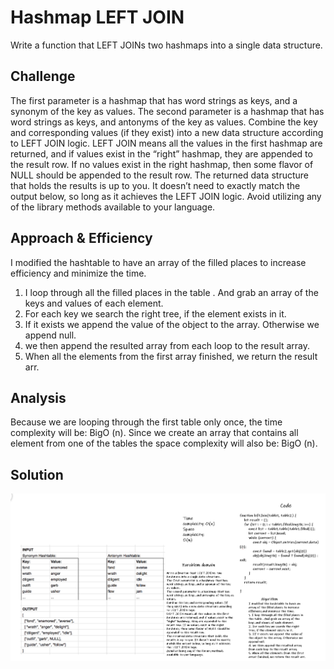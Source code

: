 # Hashmap LEFT JOIN
<!-- Short summary or background information -->
Write a function that LEFT JOINs two hashmaps into a single data structure.

## Challenge
<!-- Description of the challenge -->
The first parameter is a hashmap that has word strings as keys, and a synonym of the key as values.
The second parameter is a hashmap that has word strings as keys, and antonyms of the key as values.
Combine the key and corresponding values (if they exist) into a new data structure according to LEFT JOIN logic.
LEFT JOIN means all the values in the first hashmap are returned, and if values exist in the “right” hashmap, they are appended to the result row. If no values exist in the right hashmap, then some flavor of NULL should be appended to the result row.
The returned data structure that holds the results is up to you. It doesn’t need to exactly match the output below, so long as it achieves the LEFT JOIN logic.
Avoid utilizing any of the library methods available to your language.

## Approach & Efficiency
<!-- What approach did you take? Why? What is the Big O space/time for this approach? -->
I modified the hashtable to have an array of the filled places to increase efficiency and minimize the time.

1. I loop through all the filled places in the table . And grab an array of the keys and values of each element.
2. For each key we search the right tree, if the element exists in it.
3. If it exists we append the value of the object to the array. Otherwise we append null.
4. we then append the resulted array from each loop to the result array.
5. When all the elements from the first array finished, we return the result arr.

## Analysis

Because we are looping through the first table only once, the time complexity will be: BigO (n).
Since we create an array that contains all element from one of the tables the space complexity will also be: BigO (n).

## Solution
<!-- Embedded whiteboard image -->
![whiteboard](../../../../assets/leftJoin.png)
